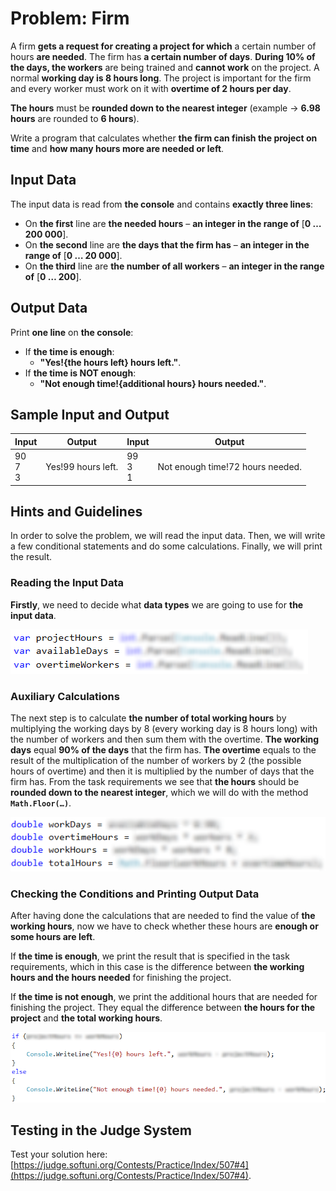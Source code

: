 # Problem: Firm

A firm **gets a request for creating a project for which** a certain number of hours **are needed**. The firm has **a certain number of days**. **During 10% of the days, the workers** are being trained and **cannot work** on the project. A normal **working day is 8 hours long**. The project is important for the firm and every worker must work on it with **overtime of 2 hours per day**. 

**The hours** must be **rounded down to the nearest integer** (example -> **6.98 hours** are rounded to **6 hours**).

Write a program that calculates whether **the firm can finish the project on time** and **how many hours more are needed or left**.

## Input Data

The input data is read from **the console** and contains **exactly three lines**: 
* On **the first** line are **the needed hours** – **an integer in the range of** [**0 … 200 000**].
* On **the second** line are **the days that the firm has** – **an integer in the range of** [**0 … 20 000**].
* On **the third** line are **the number of all workers** – **an integer in the range of** [**0 … 200**].

## Output Data

Print **one line** on **the console**: 
* If **the time is enough**:
  * **"Yes!{the hours left} hours left."**.
* If  **the time is NOT enough**:
  * **"Not enough time!{additional hours} hours needed."**.

## Sample Input and Output

| Input | Output | Input | Output |
|----|-----|----|-----|
|90<br>7<br>3<br>|Yes!99 hours left.|99<br>3<br>1|Not enough time!72 hours needed.|

## Hints and Guidelines

In order to solve the problem, we will read the input data. Then, we will write a few conditional statements and do some calculations. Finally, we will print the result.

### Reading the Input Data

**Firstly**, we need to decide what **data types** we are going to use for **the input data**.  

![](/assets/chapter-3-2-images/05.Firm-01.png)

### Auxiliary Calculations

The next step is to calculate **the number of total working hours** by multiplying the working days by 8 (every working day is 8 hours long) with the number of workers and then sum them with the overtime. **The working days** equal **90% of the days** that the firm has. **The overtime** equals to the result of the multiplication of the number of workers by 2 (the possible hours of overtime) and then it is multiplied by the number of days that the firm has. From the task requirements we see that **the hours** should be **rounded down to the nearest integer**, which we will do with the method **`Math.Floor(…)`**.

![](/assets/chapter-3-2-images/05.Firm-02.png)

### Checking the Conditions and Printing Output Data

After having done the calculations that are needed to find the value of **the working hours**, now we have to check whether these hours are **enough or some hours are left**.

If **the time is enough**, we print the result that is specified in the task requirements, which in this case is the difference between **the working hours and the hours needed** for finishing the project. 

If **the time is not enough**, we print the additional hours that are needed for finishing the project. They equal the difference between **the hours for the project** and **the total working hours**.

![](/assets/chapter-3-2-images/05.Firm-03.png)

## Testing in the Judge System

Test your solution here: [https://judge.softuni.org/Contests/Practice/Index/507#4](https://judge.softuni.org/Contests/Practice/Index/507#4).
